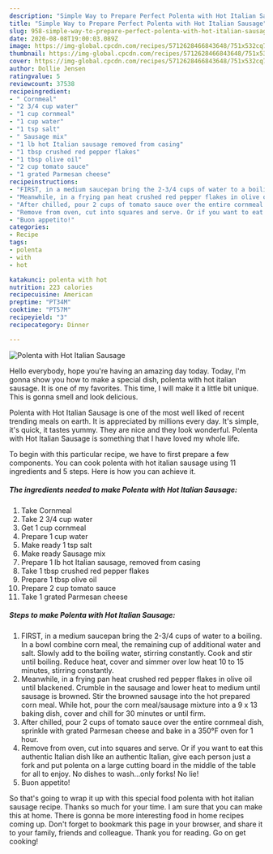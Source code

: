 ```yaml
---
description: "Simple Way to Prepare Perfect Polenta with Hot Italian Sausage"
title: "Simple Way to Prepare Perfect Polenta with Hot Italian Sausage"
slug: 958-simple-way-to-prepare-perfect-polenta-with-hot-italian-sausage
date: 2020-08-08T19:00:03.089Z
image: https://img-global.cpcdn.com/recipes/5712628466843648/751x532cq70/polenta-with-hot-italian-sausage-recipe-main-photo.jpg
thumbnail: https://img-global.cpcdn.com/recipes/5712628466843648/751x532cq70/polenta-with-hot-italian-sausage-recipe-main-photo.jpg
cover: https://img-global.cpcdn.com/recipes/5712628466843648/751x532cq70/polenta-with-hot-italian-sausage-recipe-main-photo.jpg
author: Dollie Jensen
ratingvalue: 5
reviewcount: 37538
recipeingredient:
- " Cornmeal"
- "2 3/4 cup water"
- "1 cup cornmeal"
- "1 cup water"
- "1 tsp salt"
- " Sausage mix"
- "1 lb hot Italian sausage removed from casing"
- "1 tbsp crushed red pepper flakes"
- "1 tbsp olive oil"
- "2 cup tomato sauce"
- "1 grated Parmesan cheese"
recipeinstructions:
- "FIRST, in a medium saucepan bring the 2-3/4 cups of water to a boiling. In a bowl combine corn meal, the remaining cup of additional water and salt. Slowly add to the boiling water, stirring constantly. Cook and stir until boiling. Reduce heat, cover and simmer over low heat 10 to 15 minutes, stirring constantly."
- "Meanwhile, in a frying pan heat crushed red pepper flakes in olive oil until blackened. Crumble in the sausage and lower heat to medium until sausage is browned. Stir the browned sausage into the hot prepared corn meal. While hot, pour the corn meal/sausage mixture into a 9 x 13 baking dish, cover and chill for 30 minutes or until firm."
- "After chilled, pour 2 cups of tomato sauce over the entire cornmeal dish, sprinkle with grated Parmesan cheese and bake in a 350°F oven for 1 hour."
- "Remove from oven, cut into squares and serve. Or if you want to eat this authentic Italian dish like an authentic Italian, give each person just a fork and put polenta on a large cutting board in the middle of the table for all to enjoy. No dishes to wash...only forks! No lie!"
- "Buon appetito!"
categories:
- Recipe
tags:
- polenta
- with
- hot

katakunci: polenta with hot 
nutrition: 223 calories
recipecuisine: American
preptime: "PT34M"
cooktime: "PT57M"
recipeyield: "3"
recipecategory: Dinner

---
```



![Polenta with Hot Italian Sausage](https://img-global.cpcdn.com/recipes/5712628466843648/751x532cq70/polenta-with-hot-italian-sausage-recipe-main-photo.jpg)

Hello everybody, hope you're having an amazing day today. Today, I'm gonna show you how to make a special dish, polenta with hot italian sausage. It is one of my favorites. This time, I will make it a little bit unique. This is gonna smell and look delicious.



Polenta with Hot Italian Sausage is one of the most well liked of recent trending meals on earth. It is appreciated by millions every day. It's simple, it's quick, it tastes yummy. They are nice and they look wonderful. Polenta with Hot Italian Sausage is something that I have loved my whole life.


To begin with this particular recipe, we have to first prepare a few components. You can cook polenta with hot italian sausage using 11 ingredients and 5 steps. Here is how you can achieve it.

<!--inarticleads1-->

##### The ingredients needed to make Polenta with Hot Italian Sausage:

1. Take  Cornmeal
1. Take 2 3/4 cup water
1. Get 1 cup cornmeal
1. Prepare 1 cup water
1. Make ready 1 tsp salt
1. Make ready  Sausage mix
1. Prepare 1 lb hot Italian sausage, removed from casing
1. Take 1 tbsp crushed red pepper flakes
1. Prepare 1 tbsp olive oil
1. Prepare 2 cup tomato sauce
1. Take 1 grated Parmesan cheese




<!--inarticleads2-->

##### Steps to make Polenta with Hot Italian Sausage:

1. FIRST, in a medium saucepan bring the 2-3/4 cups of water to a boiling. In a bowl combine corn meal, the remaining cup of additional water and salt. Slowly add to the boiling water, stirring constantly. Cook and stir until boiling. Reduce heat, cover and simmer over low heat 10 to 15 minutes, stirring constantly.
1. Meanwhile, in a frying pan heat crushed red pepper flakes in olive oil until blackened. Crumble in the sausage and lower heat to medium until sausage is browned. Stir the browned sausage into the hot prepared corn meal. While hot, pour the corn meal/sausage mixture into a 9 x 13 baking dish, cover and chill for 30 minutes or until firm.
1. After chilled, pour 2 cups of tomato sauce over the entire cornmeal dish, sprinkle with grated Parmesan cheese and bake in a 350°F oven for 1 hour.
1. Remove from oven, cut into squares and serve. Or if you want to eat this authentic Italian dish like an authentic Italian, give each person just a fork and put polenta on a large cutting board in the middle of the table for all to enjoy. No dishes to wash...only forks! No lie!
1. Buon appetito!




So that's going to wrap it up with this special food polenta with hot italian sausage recipe. Thanks so much for your time. I am sure that you can make this at home. There is gonna be more interesting food in home recipes coming up. Don't forget to bookmark this page in your browser, and share it to your family, friends and colleague. Thank you for reading. Go on get cooking!
